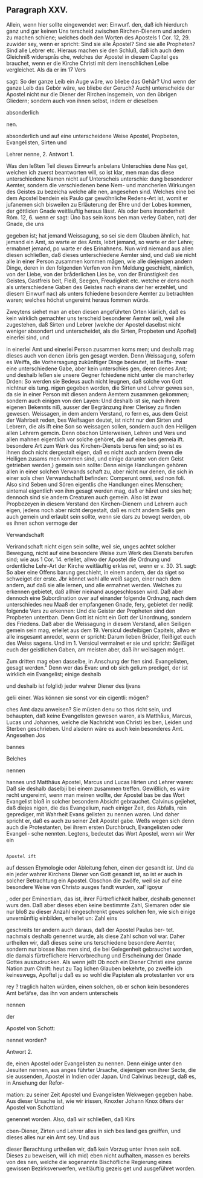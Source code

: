 
<!-- Seite 445 -->
Paragraph  XXV.
---------------

Allein, wenn hier sollte eingewendet wer: Einwurf. den, daß ich hierdurch ganz und gar keinen Uns terscheid zwischen Rirchen-Dienern und andern zu machen schiene; welches doch den Worten des Apostels 1 Cor. 12, 29. zuwider sey, wenn er spricht: Sind sie alle Åpostel? Sind sie alle Propheten? Sind alle Lebrer etc. Hieraus machen sie den Schluß, daß ich auch dem Gleichniß widersprås che, welches der Apostel in diesem Capitel ges brauchet, wenn er die Kirche Christi mit dem inenschlichen Leibe vergleichet. Als da er im 17 Vers

sagt: So der ganze Leib ein Auge wåre, wo bliebe das Gehår? Und wenn der ganze Leib das Gebór wäre, wo bliebe der Geruch? Auch) unterscheide der Apostel nicht nur die Diener der Rirchen insgemein, von den übrigen Gliedern; sondern auch von ihnen selbst, indem er dieselben

absonderlich




nen.
<!-- Seite 446 -->
absonderlich und auf eine unterscheidene Weise Apostel, Propbeten, Evangelisten, Sirten und

Lehrer nenne, 2. Antwort 1.

Was den leßten Teil dieses Einwurfs anbelans Unterschies dene Nas get, welchen ich zuerst beantworten will, so ist klar, men man das diese unterschiedene Namen nicht auf Unterscheis unterschie: dung besonderer Aemter, sondern die verschiedenen bene Nem- und mancherlen Wirkungen des Geistes zu bezeicha welche alle nen, angesehen sind. Welches eine bei dem Apostel bendein eis Paulo gar gewöhnliche Redens-Art ist, womit er jufanemen sich bisweilen zu Erläuterung der Ehre und der Lobes kommen, der göttliden Gnade weitläuftig heraus lässt. Als oder bens insonderheit Róm. 12, 6. wenn er sagt: Üno bas sein kons ben man verley Gaben, nat) der Gnade, die uns

gegeben ist; hat jemand Weissagung, so sei sie dem Glauben ähnlich, hat jemand ein Amt, so warte er des Amts, lebrt jemand, so warte er der Lehre; ermabnet jemand, po warte er des Erinahnens. Nun wird niemand aus allen diesen schließen, daß dieses unterschiedene Aemter sind, und daß sie nicht alle in einer Person zusammen kommen mågen, wie alle diejenigen andern Dinge, deren in den folgenden Verfen von ihm Meldung geschieht, nämlich, von der Liebe, von der bråderlichen Lies be, von der Brúnstigkeit des Geistes, Gastfreis beit, Fleiß, Seegen, Freudigkeit etc. wetche er dens noch als unterschiedene Gaben des Geistes nach einans der her erzehlet, und diesem Einwurf nac) als unters fchiedene besondere Aemter zu betrachten waren; welches höchst ungereimt heraus fommen würde.

Zweytens siehet man an eben diesen angeführten Orten klärlich, daß es kein wirklich gemachter uns terscheid besonderer Aemter sei), weil alle zugestehen, daß Sirten und Lebrer (welche der Apostel daselbst nicht weniger absondert und unterscheidet, als die Sirten, Propbeten und Apoftel) einerlei sind, und
<!-- Seite 447 -->
 in einerlei Amt und einerlei Person zusammen koms
men; und deshalb
 mag dieses auch von denen übris
 gen gesagt werden. Denn Weissagung, sofern es Weiffa,
die Vorhersagung zukünftiger Dinge bedeutet, ist Beiffa-
zwar eine unterschiedene Gabe, aber kein unterschies gen, deren
denes Amt; und deshalb
 leßen sie unsere Gegner fchiedene
nicht unter die mancherley Drden: So werden sie Bedeus
auch nicht leugnen, daß solche von Gott nichtnur eis tung.
nigen gegeben worden, die Sirten und Lehrer gewes
sen, da sie in einer Person mit diesen andern Aemtern
zusammen gekommen; sondern auch einigen von den
Layen: Und deshalb ist sie, nach ihrem eigenen Bekennts
niß, ausser der Begränzung ihrer Clerisey zu finden
gewesen. Weissagen, in dem andern Verstand, ro
fern es, aus dem Geist der Wahrbeit reden, bes Weifsagen
deutet, ist nicht nur den Sirten und Lebrern, die als ift eine Son
so weissagen sollen, sondern auch den Heiligen allen Lehrern
gemcin. Denn obschon Unterweisen, Lehren und Vers und allen
mahnen eigentlich vor solche gehöret, die auf eine bes gemeia ift.
besondere Art zum Werk des Kirchen-Diensts berus
fen sind; so ist es ihnen doch nicht dergestalt eigen,
daß es nicht auch andern (wenn die Heiligen zusams
men kommen sind, und einige darunter von dem Geist
getrieben werden,) gemein sein sollte: Denn einige
Handlungen gehören allen in einer solchen Verwands
schaft zu, aber nicht nur denen, die sich in einer sols
chen Verwandschaft befinden: Comperunt omni,
sed non foli. Also sind Seben und Sören eigentlis
dhe Handlungen eines Menschen; sintemal eigentlich
von ihm gesagt werden mag, daß er håret und sies
het; dennoch sind sie andern Creaturen auch gemein.
Also ist zwar Propbezeyen in diesem Verstand den
Kirchen-Dienern und Lehrern auch eigen, jedens
noch aber nicht dergestalt, daß es nicht andern Seilis
gen auch gemein und erlaubt sein sollte, wenn sie dars
zu bewegt werden, ob es ihnen schon vermoge der

Verwandschaft
<!-- Seite 448 -->

Verirandschaft nicht eigen sein sollte, weil sie, unges achtet solcher Bewegung, nicht auf eine besondere Weise zum Werk des Diensts berufen sind; wie aus 1 Cor. 14. erlellet, allwo der Apostel die Ordnung und ordentliche Lehr-Art der Kirche weitläuftig erklas ret, wenn er v. 30. 31. sagt: So aber eine Offens barung geschieht, in einem andern, der da siget so schweiget der erste. Jbr könnet wohl alle weiß sagen, einer nach dem andern, auf daß sie alle lernen, und alle ermahnet werden. Welches zu erkennen gebietet, daß allhier nieinand ausgeschlossen wird. Daß aber dennoch eine Subordination over auf einander folgende Ordnung, nach dem unterschiedes neu Maaß der empfangenen Gnade, fery, gebietet der nedijt folgende Vers zu erkennen: Und die Geister der Propheten sind den Propbeten untertban. Denn Gott ist nicht ein Gott der Unordnung, sondern des Friedens. Daß aber die Weissagung in diesem Verstand, allen Seiligen gemein sein mag, erlellet aus dem 19. Versicul desfeibigen Capitels, allwo er alle insgesamt anredet, wenn er spricht: Darum lieben Brüder, fleißiget euch des Weiss sagens. Und im 1. Versicul vermalnet er sie und spricht: Sleißiget euch der geistlichen Gaben, am meisten aber, daß ihr weilsagen möget.

Zum dritten mag eben dasselbe, in Anschung der ften sind. Evangelisten, gesagt werden." Denn wer das Evan: und ob sich gelium prediget, der ist wirklich ein Evangelist; einige deshalb

und deshalb ist folglid) jeder wahrer Diener des Iįvans

gelii einer. Was können sie sonst vor ein cigentli: mögen?

ches Amt dazu anweisen? Sie müsten denu so thos richt sein, und behaupten, daß keine Evangelisten gewesen waren, als Matthåus, Marcus, Lucas und Johannes, welche die Nachricht von Christi les ben, Leiden und Sterben geschrieben. Und alsdenn wäre es auch kein besonderes Amt. Angesehen Jos

bannes

Belches

nennen
<!-- Seite 449 -->
 hannes und Matthäus Apostel, Marcus und Lucas
Hirten und Lehrer waren: Daß sie deshalb daselbji bei
einem zusammen treffen. Gewißlich, es wäre recht
ungereimt, wenn man meinen wollte, der Apostel bas
be das Wort Evangelist bloß in solcher besondern
Absicht gebrauchet. Calvinus gejiehet, daß diejes
nigen, die das Evangelium, nach einiger Zeit,
des Abfalls, rein geprediger, mit Wahrheit Evans
gelisten zu nennen waren. Und daher spricht er,
daß es auch zu seiner Zeit Apostel gabe. Weßs
wegen sich denn auch die Protestanten, bei ihrem
ersten Durchbruch, Evangelisten oder Evangeli-
sche nennten.
  Legtens, bedeutet das Wort Apostel, wenn wir Wer ein

                                                                         Apostel ift
auf dessen Etymologie oder Ableitung fehen, einen
der gesandt ist. Und da ein jeder wahrer Kirchens
Diener von Gott gesandt ist, so ist er auch in solcher
Betrachtung ein Apostel. Obschon die zwölfe,
weil sie auf eine besondere Weise von Christo ausges
fandt wurden, xal' igoyur

, oder per Eminentiam, das ist, ihrer Fürtreflichkeit halber, deshalb genennet wurs den. Daß aber dieses eben keine bestimmte Zahl, Siemaren oder sie nur bloß zu dieser Anzahl eingeschrenkt gewes solchen fen, wie sich einige unvernünftig einbilden, erhellet un: Zahl eins

geschreits ter andern auch daraus, daß der Apostel Paulus ber- tet. nachmals deshalb genennet wurde, als diese Zahl schon vol war. Daher urtheilen wir, daß dieses seine uns terschiedene besondere Aemter, sondern nur blosse Nas men sind, die bei Gelegenheit gebrauchet worden, die damals fürtreflichere Hervorbrechung und Erscheinung der Gnade Gottes auszudrucken. Als wenn jeßt Ob noch ein Diener Christi eine ganze Nation zum Chrift: heut zu Tag lichen Glauben bekehrte, po zweifle ich keineswegs, Apoftel ju daß es so wohl die Papisten als protestanten vor ers

rey ? traglich halten würden, einen solchen, ob er schon kein besonderes Amt befäfse, das ihn von andern unterscheis

nennen



der

Apostel von Schott:

nennet worden?

Antwort 2.
<!-- Seite 450 -->
de, einen Apostel oder Evangelisten zu nennen.
Denn einige unter den Jesuiten nennen, aus anges
führter Ursache, diejenigen von ihrer Secte, die sie
aussenden, Apostel in Indien oder Japan. Und
Calvinus bezeugt, daß es, in Ansehung der Refor-

mation: zu seiner Zeit Apostel und Evangelisten Wekwegen gegeben habe. Aus dieser Ursache ist, wie wir irissen, Knoxter Johann Knox öfters der Apostel von Schottland

genennet worden. Also, daß wir schließen, daß Kirs

cben-Diener, Zirten und Lehrer alles in sich bes land ges greiffen, und dieses alles nur ein Amt sey. Und aus

dieser Berachtung urtheilen wir, daß kein Vorzug
unter ihnen sein soll. Dieses zu beweisen, will ich
mid) eben nicht aufhalten, massen es bereits von des
nen, welche die sogenannte Bischöfliche Regierung
eines gewissen Bezirksverwerfen, weitläuftig gezeis
get und ausgeführet worden.

